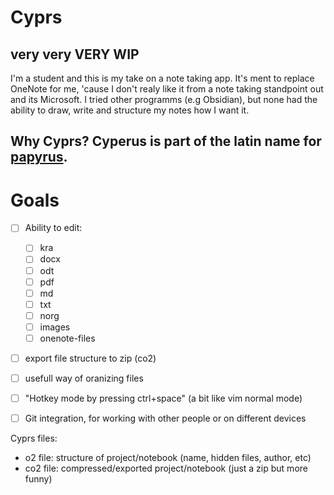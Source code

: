 # Cyprs

## very very VERY WIP

I'm a student and this is my take on a note taking app. It's ment to replace OneNote for me, 'cause I don't realy like it from a note taking standpoint out and its Microsoft. 
I tried other programms (e.g Obsidian), but none had the ability to draw, write and structure my notes how I want it.  


Why Cyprs? Cyperus is part of the latin name for [papyrus](https://en.wikipedia.org/wiki/Papyrus).
---

# Goals
 - [ ] Ability to edit:
    - [ ] kra
    - [ ] docx
    - [ ] odt
    - [ ] pdf
    - [ ] md
    - [ ] txt
    - [ ] norg
    - [ ] images
    - [ ] onenote-files
 - [ ] export file structure to zip (co2)
 - [ ] usefull way of oranizing files
 - [ ] "Hotkey mode by pressing ctrl+space" (a bit like vim normal mode)
 - [ ] Git integration, for working with other people or on different devices


Cyprs files:
-  o2 file: structure of project/notebook (name, hidden files, author, etc)
- co2 file: compressed/exported project/notebook (just a zip but more funny)
